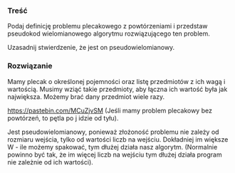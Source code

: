 ### Treść
Podaj definicję problemu plecakowego z powtórzeniami i przedstaw pseudokod wielomianowego algorytmu rozwiązującego ten problem.

Uzasadnij stwierdzenie, że jest on pseudowielomianowy.

### Rozwiązanie
Mamy plecak o określonej pojemności oraz listę przedmiotów z ich wagą i wartością.
Musimy wziąć takie przedmioty, aby łączna ich wartość była jak największa.
Możemy brać dany przedmiot wiele razy.

https://pastebin.com/MCuZjvSM
(Jeśli mamy problem plecakowy bez powtórzeń, to pętla po j idzie od tyłu).

Jest pseudowielomianowy, ponieważ złożoność problemu nie zależy od rozmiaru wejścia, tylko od wartości liczb na wejściu.
Dokładniej im większe W - ile możemy spakować, tym dłużej działa nasz algorytm.
(Normalnie powinno być tak, że im więcej liczb na wejściu tym dłużej działa program nie zależnie od ich wartości).
